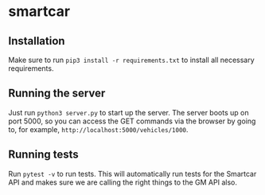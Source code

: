 # smartcar

## Installation

Make sure to run `pip3 install -r requirements.txt` to install all necessary requirements.

## Running the server

Just run `python3 server.py` to start up the server. The server boots up on port 5000, so you can access
the GET commands via the browser by going to, for example, `http://localhost:5000/vehicles/1000`.

## Running tests

Run `pytest -v` to run tests. This will automatically run tests for the Smartcar API and makes sure we
are calling the right things to the GM API also.
